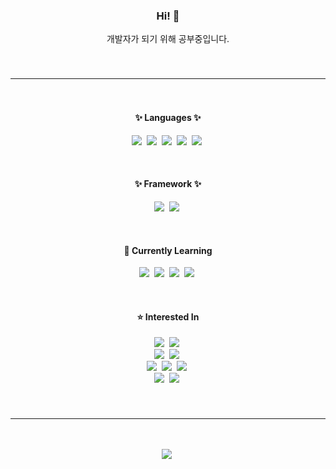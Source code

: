 <div align="center">
  <h3> Hi! 👋 </h3>
  <p>
    개발자가 되기 위해 공부중입니다.
  </p>
  <br/>
  <h3><hr/></h3>
  <br>
  <h4>✨ Languages ✨</h4>
  <p>
    <img src="https://img.shields.io/badge/HTML5-E34F26?style=flat&logo=HTML5&logoColor=white"/></a>&nbsp
    <img src="https://img.shields.io/badge/CSS3-1572B6?style=flat&logo=CSS3&logoColor=white"/></a>&nbsp
    <img src="https://img.shields.io/badge/JavaScript-F7DF1E?style=flat&logo=JavaScript&logoColor=white"/></a>&nbsp
    <img src="https://img.shields.io/badge/TypeScript-3178C6?style=flat&logo=TypeScript&logoColor=white"/></a>&nbsp
    <img src="https://img.shields.io/badge/Python-3766AB?style=flat&logo=Python&logoColor=white"/></a>&nbsp
  </p>
  <br>
  <h4>✨ Framework ✨</h4>
  <p>
    <img src="https://img.shields.io/badge/React-61DAFB?style=flat&logo=React&logoColor=white"/></a>&nbsp
    <img src="https://img.shields.io/badge/tailwindcss-white?logo=tailwindcss"/></a>&nbsp
  </p>
  <br>
  <h4>🌱 Currently Learning</h4>
  <p>
    <img src="https://img.shields.io/badge/Next.js-black?logo=nextjs"/></a>&nbsp
    <img src="https://img.shields.io/badge/Node.js-A5DF00?logo=node.js"/></a>&nbsp
    <img src="https://img.shields.io/badge/Express.js-black?logo=express"/></a>&nbsp
    <img src="https://img.shields.io/badge/MongoDB-3B170B?logo=mongodb"/></a>&nbsp
<!--     <img src="https://img.shields.io/badge/AWS-white?logo=amazon"/></a>&nbsp -->
<!--     <img src=""/></a>&nbsp -->
  </p>
  <br>
  <h4>⭐ Interested In</h4>
  <p>
    <img src="https://img.shields.io/badge/MySQL-4479A1?style=flat&logo=MySQL&logoColor=white"/></a>&nbsp
    <img src="https://img.shields.io/badge/NoSQL-CEE3F6?logo=NoSQL"/></a>&nbsp<br/>
    <img src="https://img.shields.io/badge/TensorFlow-FF6F00?style=flat&logo=TensorFlow&logoColor=white"/></a>&nbsp
    <img src="https://img.shields.io/badge/Pandas-0A0A2A?logo=pandas"/></a>&nbsp<br/>
    <img src="https://img.shields.io/badge/Flutter-white?logo=flutter&logoColor=00BFFF"/></a>&nbsp
    <img src="https://img.shields.io/badge/Kotlin-white?logo=kotlin"/></a>&nbsp
    <img src="https://img.shields.io/badge/Jetpack_Compose-white"/></a>&nbsp<br/>
    <img src="https://img.shields.io/badge/Java-white?logo=JAVA"/></a>&nbsp
    <img src="https://img.shields.io/badge/Spring-white?logo=spring"/></a>&nbsp
  </p>
  <br>
  <h3><hr/></h3>
  <br/>
  <p>
    <a href="https://https://lhv0829.tistory.com/"><img src="https://img.shields.io/badge/Tistory-000000?style=flat&logo=Tistory&logoColor=white&link=http://https://lhv0829.tistory.com"/></a>&nbsp
<!--     <a href="https://joyful-young.github.io"><img src="https://img.shields.io/badge/GitHub Pages-222222?style=flat&logo=GitHub Pages&logoColor=white&link=http://joyful-young.github.io"/></a>&nbsp -->
  </p>
  <br>



</div>


<!--
**lhv0829/lhv0829** is a ✨ _special_ ✨ repository because its `README.md` (this file) appears on your GitHub profile.

Here are some ideas to get you started:

- 🔭 I’m currently working on ...
- 🌱 I’m currently learning ...
- 👯 I’m looking to collaborate on ...
- 🤔 I’m looking for help with ...
- 💬 Ask me about ...
- 📫 How to reach me: ...
- 😄 Pronouns: ...
- ⚡ Fun fact: ...
-->
